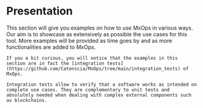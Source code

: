 # Presentation

This section will give you examples on how to use MxOps in various ways. Our aim is to showcase as extensively as possible the use cases for this tool. More examples will be provided as time goes by and as more functionalities are added to MxOps.

```{note}
If you a bit curious, you will notice that the examples in this section are in fact the [integration tests](https://github.com/Catenscia/MxOps/tree/main/integration_tests) of MxOps.

Integration tests allow to verify that a software works as intended on complete use cases. They are complementary to unit tests and absolutely needed when dealing with complex external components such as blockchains.
```
